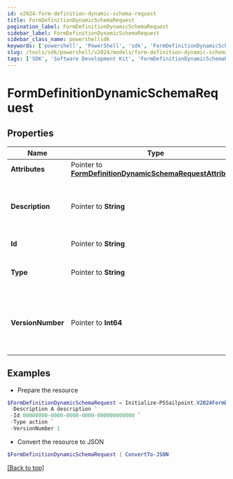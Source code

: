 ```yaml
---
id: v2024-form-definition-dynamic-schema-request
title: FormDefinitionDynamicSchemaRequest
pagination_label: FormDefinitionDynamicSchemaRequest
sidebar_label: FormDefinitionDynamicSchemaRequest
sidebar_class_name: powershellsdk
keywords: ['powershell', 'PowerShell', 'sdk', 'FormDefinitionDynamicSchemaRequest', 'V2024FormDefinitionDynamicSchemaRequest'] 
slug: /tools/sdk/powershell/v2024/models/form-definition-dynamic-schema-request
tags: ['SDK', 'Software Development Kit', 'FormDefinitionDynamicSchemaRequest', 'V2024FormDefinitionDynamicSchemaRequest']
---
```



# FormDefinitionDynamicSchemaRequest

## Properties

Name | Type | Description | Notes
------------ | ------------- | ------------- | -------------
**Attributes** |  Pointer to [**FormDefinitionDynamicSchemaRequestAttributes**](form-definition-dynamic-schema-request-attributes) |  | [optional] 
**Description** |  Pointer to **String** | Description is the form definition dynamic schema description text | [optional] 
**Id** |  Pointer to **String** | ID is a unique identifier | [optional] 
**Type** |  Pointer to **String** | Type is the form definition dynamic schema type | [optional] 
**VersionNumber** |  Pointer to **Int64** | VersionNumber is the form definition dynamic schema version number | [optional] 

## Examples

- Prepare the resource
```powershell
$FormDefinitionDynamicSchemaRequest = Initialize-PSSailpoint.V2024FormDefinitionDynamicSchemaRequest  -Attributes null `
 -Description A description `
 -Id 00000000-0000-0000-0000-000000000000 `
 -Type action `
 -VersionNumber 1
```

- Convert the resource to JSON
```powershell
$FormDefinitionDynamicSchemaRequest | ConvertTo-JSON
```


[[Back to top]](#) 

